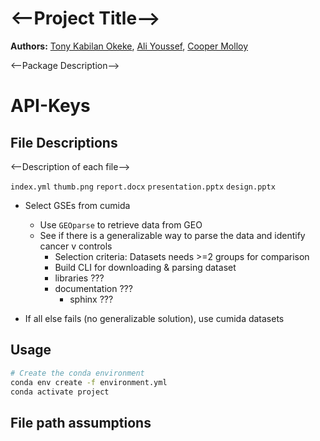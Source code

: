 # <--Project Title-->

**Authors:** [Tony Kabilan Okeke](mailto:tonykabilanokeke@gmail.com), [Ali Youssef](mailto:), [Cooper Molloy](mailto:)

<--Package Description-->

# API-Keys


## File Descriptions

<--Description of each file-->

`index.yml`
`thumb.png`
`report.docx`
`presentation.pptx`
`design.pptx`


- Select GSEs from cumida
    - Use `GEOparse` to retrieve data from GEO
    - See if there is a generalizable way to parse the data and identify cancer v controls
        - Selection criteria: Datasets needs >=2 groups for comparison
        - Build CLI for downloading & parsing dataset
        - libraries ???
        - documentation ???
            - sphinx ???

- If all else fails (no generalizable solution), use cumida datasets

## Usage 

```bash
# Create the conda environment
conda env create -f environment.yml
conda activate project


```

## File path assumptions